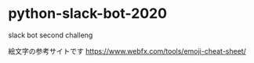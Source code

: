 # python-slack-bot-2020
slack bot
second challeng

絵文字の参考サイトです
https://www.webfx.com/tools/emoji-cheat-sheet/
